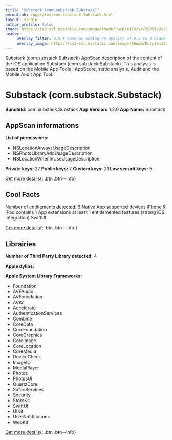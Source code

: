 ```yaml
---
title: "Substack (com.substack.Substack)"
permalink: /apps/ios/com.substack.Substack.html
layout: single
author_profile: false
image: https://is2-ssl.mzstatic.com/image/thumb/Purple112/v4/25/01/2e/25012eb8-2b6f-a86c-a42f-1941762c5ffb/AppIcon-0-1x_U007emarketing-0-10-0-85-220.png/512x512bb.jpg
header: 
     overlay_filter: 0.5 # same as adding an opacity of 0.5 to a black background
     overlay_image: https://is2-ssl.mzstatic.com/image/thumb/Purple112/v4/25/01/2e/25012eb8-2b6f-a86c-a42f-1941762c5ffb/AppIcon-0-1x_U007emarketing-0-10-0-85-220.png/512x512bb.jpg
---
```

Substack (com.substack.Substack) AppScan description of the content of the iOS application Substack (com.substack.Substack). This analysis is based on the Mobile App Tools : AppScore, static analysis, Audit and the Mobile Audit App Tool.

# Substack (com.substack.Substack)

**BundleId:** com.substack.Substack
**App Version:** 1.2.0
**App Name:** Substack


## AppScan informations 

**List of permissions:** 
- NSLocationAlwaysUsageDescription
- NSPhotoLibraryAddUsageDescription
- NSLocationWhenInUseUsageDescription
  
  
**Private keys:** 27
**Public keys:** 7
**Custom keys:** 21
**Low securit keys:** 5
  
[Get more details](/pricing.html){: .btn .btn--info}

## Cool Facts

Number of entitlements detected: 6
Native App
supported devices iPhone & iPad
contains 1 App extensions
at least 1 entitlemented features (strong iOS integration)
SwiftUI
  
[Get more details](/pricing.html){: .btn .btn--info }

## Librairies 
**Number of Third Party Library detected:** 4


**Apple dylibs:**


**Apple System Library Frameworks:**
- Foundation
- AVFAudio
- AVFoundation
- AVKit
- Accelerate
- AuthenticationServices
- Combine
- CoreData
- CoreFoundation
- CoreGraphics
- CoreImage
- CoreLocation
- CoreMedia
- DeviceCheck
- ImageIO
- MediaPlayer
- Photos
- PhotosUI
- QuartzCore
- SafariServices
- Security
- StoreKit
- SwiftUI
- UIKit
- UserNotifications
- WebKit


  
[Get more details](/pricing.html){: .btn .btn--info}

